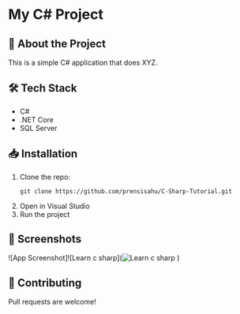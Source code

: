 # My C# Project  

## 🚀 About the Project  
This is a simple C# application that does XYZ.  

## 🛠️ Tech Stack  
- C#  
- .NET Core  
- SQL Server  

## 📥 Installation  
1. Clone the repo:  
   ```  
   git clone https://github.com/prensisahu/C-Sharp-Tutorial.git
   ```  
2. Open in Visual Studio  
3. Run the project  

## 📸 Screenshots
![App Screenshot]![Learn c sharp](![Learn c sharp](https://github.com/user-attachments/assets/836f557f-f5e2-4c22-9769-8cd639742230)
)


## 🤝 Contributing  
Pull requests are welcome!  
